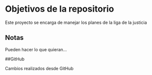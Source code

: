 # Objetivos de la repositorio

Este proyecto se encarga de manejar los planes de la liga de la justicia


## Notas
Pueden hacer lo que quieran...

##GitHub

Cambios realizados desde GitHub
